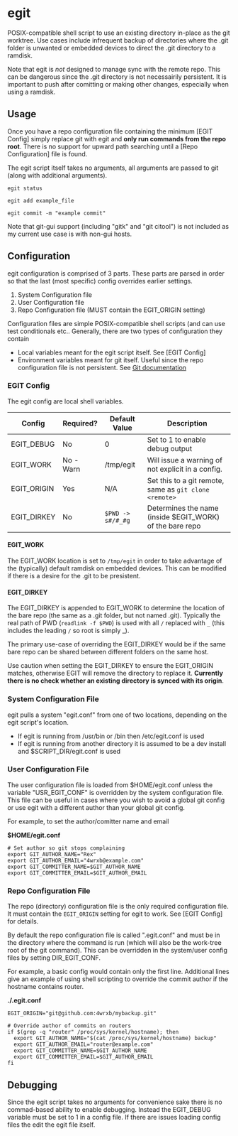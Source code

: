 # egit

POSIX-compatible shell script to use an existing directory in-place as the git worktree. Use cases include infrequent backup of directories where the .git folder is unwanted or embedded devices to direct the .git directory to a ramdisk.

Note that egit is *not* designed to manage sync with the remote repo. This can be dangerous since the .git directory is not necessairily persistent. It is important to push after comitting or making other changes, especially when using a ramdisk.

## Usage

Once you have a repo configuration file containing the minimum [EGIT Config] simply replace git with egit and **only run commands from the repo root**. There is no support for upward path searching until a [Repo Configuration] file is found.

The egit script itself takes no arguments, all arguments are passed to git (along with additional arguments).

```shell
egit status

egit add example_file

egit commit -m "example commit"
```

Note that git-gui support (including "gitk" and "git citool") is not included as my current use case is with non-gui hosts.

## Configuration

egit configuration  is comprised of 3 parts. These parts are parsed in order so that the last (most specific) config overrides earlier settings.

1) System Configuration file
2) User Configuration file
3) Repo Configuration file (MUST contain the EGIT_ORIGIN setting)

Configuration files are simple POSIX-compatible shell scripts (and can use test conditionals etc.. Generally, there are two types of configuration they contain

- Local variables meant for the egit script itself. See [EGIT Config]
- Environment variables meant for git itself. Useful since the repo configuration file is not persistent. See [Git documentation](https://git-scm.com/book/en/v2/Git-Internals-Environment-Variables)

### EGIT Config

The egit config are local shell variables.

| Config      | Required? | Default Value     | Description                                               |
| ----------- | --------- | ----------------- | --------------------------------------------------------- |
| EGIT_DEBUG  | No        | 0                 | Set to 1 to enable debug output                           |
| EGIT_WORK   | No - Warn | /tmp/egit         | Will issue a warning of not explicit in a config.         |
| EGIT_ORIGIN | Yes       | N/A               | Set this to a git remote, same as `git clone <remote>`    |
| EGIT_DIRKEY | No        | `$PWD -> s#/#_#g` | Determines the name (inside $EGIT_WORK) of the bare repo  |

#### EGIT_WORK

The EGIT_WORK location is set to `/tmp/egit` in order to take advantage of the (typically) default ramdisk on embedded devices. This can be modified if there is a desire for the .git to be presistent.

#### EGIT_DIRKEY

The EGIT_DIRKEY is appended to EGIT_WORK to determine the location of the bare repo (the same as a .git folder, but not named .git). Typically the real path of PWD (`readlink -f $PWD`) is used with all `/` replaced with `_` (this includes the leading `/` so root is simply _).

The primary use-case of overriding the EGIT_DIRKEY would be if the same bare repo can be shared between different folders on the same host.

Use caution when setting the EGIT_DIRKEY to ensure the EGIT_ORIGIN matches, otherwise EGIT will remove the directory to replace it. **Currently there is no check whether an existing directory is synced with its origin**.

### System Configuration File

egit pulls a system "egit.conf" from one of two locations, depending on the egit script's location.

- If egit is running from /usr/bin or /bin then /etc/egit.conf is used
- If egit is running from another directory it is assumed to be a dev install and $SCRIPT_DIR/egit.conf is used

### User Configuration File

The user configuration file is loaded from $HOME/egit.conf unless the variable "USR_EGIT_CONF" is overridden by the system configuration file. This file can be useful in cases where you wish to avoid a global git config or use egit with a different author than your global git config.

For example, to set the author/comitter name and email

**$HOME/egit.conf**
```shell
# Set author so git stops complaining
export GIT_AUTHOR_NAME="Rex"
export GIT_AUTHOR_EMAIL="4wrxb@example.com"
export GIT_COMMITTER_NAME=$GIT_AUTHOR_NAME
export GIT_COMMITTER_EMAIL=$GIT_AUTHOR_EMAIL
```

### Repo Configuration File

The repo (directory) configuration file is the only required configuration file. It must contain the `EGIT_ORIGIN` setting for egit to work. See [EGIT Config] for details.

By default the repo configuration file is called ".egit.conf" and must be in the directory where the command is run (which will also be the work-tree root of the git command). This can be overridden in the system/user config files by setting DIR_EGIT_CONF.

For example, a basic config would contain only the first line. Additional lines give an example of using shell scripting to override the commit author if the hostname contains router.

**./.egit.conf**
```shell
EGIT_ORIGIN="git@github.com:4wrxb/mybackup.git"

# Override author of commits on routers
if $(grep -q "router" /proc/sys/kernel/hostname); then
  export GIT_AUTHOR_NAME="$(cat /proc/sys/kernel/hostname) backup"
  export GIT_AUTHOR_EMAIL="router@example.com"
  export GIT_COMMITTER_NAME=$GIT_AUTHOR_NAME
  export GIT_COMMITTER_EMAIL=$GIT_AUTHOR_EMAIL
fi
```

## Debugging

Since the egit script takes no arguments for convenience sake there is no commad-based ability to enable debugging. Instead the EGIT_DEBUG variable must be set to 1 in a config file. If there are issues loading config files the edit the egit file itself.

